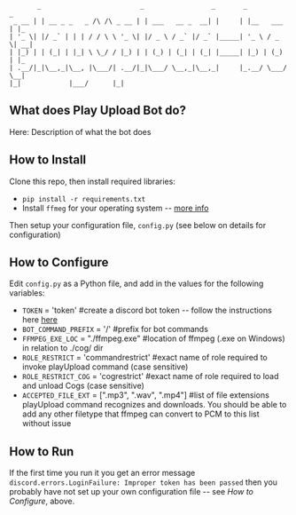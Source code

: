            _                         _                 _       _           _   
     _ __ | | __ _ _   _ /\ /\ _ __ | | ___   __ _  __| |     | |__   ___ | |_ 
    | '_ \| |/ _` | | | / / \ \ '_ \| |/ _ \ / _` |/ _` |_____| '_ \ / _ \| __|
    | |_) | | (_| | |_| \ \_/ / |_) | | (_) | (_| | (_| |_____| |_) | (_) | |_ 
    | .__/|_|\__,_|\__, |\___/| .__/|_|\___/ \__,_|\__,_|     |_.__/ \___/ \__|
    |_|            |___/      |_|                                              


## What does Play Upload Bot do?

Here: Description of what the bot does

## How to Install

Clone this repo, then install required libraries:

* `pip install -r requirements.txt`
* Install `ffmeg` for your operating system -- [more info](https://github.com/adaptlearning/adapt_authoring/wiki/Installing-FFmpeg)

Then setup your configuration file, `config.py` (see below on details for configuration)

## How to Configure

Edit `config.py` as a Python file, and add in the values for the following variables:

* `TOKEN` = 'token' #create a discord bot token -- follow the instructions here [here](https://discordpy.readthedocs.io/en/latest/discord.html)
* `BOT_COMMAND_PREFIX` = '/' #prefix for bot commands
* `FFMPEG_EXE_LOC` = "./ffmpeg.exe" #location of ffmpeg (.exe on Windows) in relation to ./cog/ dir
* `ROLE_RESTRICT` = 'commandrestrict' #exact name of role required to invoke playUpload command (case sensitive)
* `ROLE_RESTRICT_COG` = 'cogrestrict' #exact name of role required to load and unload Cogs (case sensitive)
* `ACCEPTED_FILE_EXT` = [".mp3", ".wav", ".mp4"] #list of file extensions playUpload command recognizes and downloads.  You should be able to add any other filetype that ffmpeg can convert to PCM to this list without issue

## How to Run

If the first time you run it you get an error message `discord.errors.LoginFailure: Improper token has been passed` 
then you probably have not set up your own configuration file -- see _How to Configure_, above.

